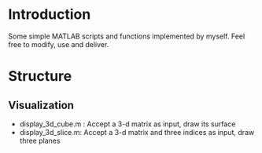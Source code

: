 # Introduction 

Some simple MATLAB scripts and functions implemented by myself. Feel free to modify, use and deliver.

# Structure

## Visualization

- display_3d_cube.m : Accept a 3-d matrix as input, draw its surface
- display_3d_slice.m: Accept a 3-d matrix and three indices as input, draw three planes
